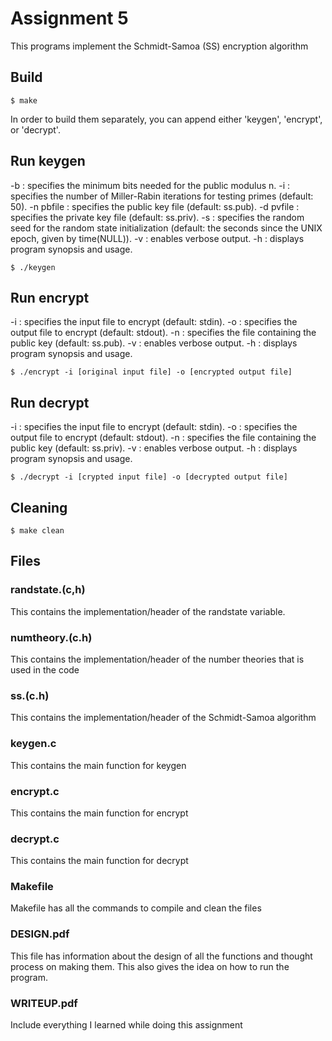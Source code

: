 # Assignment 5
This programs implement the Schmidt-Samoa (SS) encryption algorithm

## Build
```
$ make
```
In order to build them separately, you can append either 'keygen', 'encrypt', or 'decrypt'.

## Run keygen
-b : specifies the minimum bits needed for the public modulus n.
-i : specifies the number of Miller-Rabin iterations for testing primes (default: 50).
-n pbfile : specifies the public key file (default: ss.pub).
-d pvfile : specifies the private key file (default: ss.priv).
-s : specifies the random seed for the random state initialization (default: the seconds since the UNIX epoch, given by time(NULL)).
-v : enables verbose output.
-h : displays program synopsis and usage.

```
$ ./keygen
```
## Run encrypt
-i : specifies the input file to encrypt (default: stdin).
-o : specifies the output file to encrypt (default: stdout).
-n : specifies the file containing the public key (default: ss.pub).
-v : enables verbose output.
-h : displays program synopsis and usage.
```
$ ./encrypt -i [original input file] -o [encrypted output file]
```
## Run decrypt
-i : specifies the input file to encrypt (default: stdin).
-o : specifies the output file to encrypt (default: stdout).
-n : specifies the file containing the public key (default: ss.priv).
-v : enables verbose output.
-h : displays program synopsis and usage.
```
$ ./decrypt -i [crypted input file] -o [decrypted output file]
```
## Cleaning
```
$ make clean
```
## Files
### randstate.(c,h)
This contains the implementation/header of the randstate variable.
### numtheory.(c.h)
This contains the implementation/header of the number theories that is used in the code
### ss.(c.h)
This contains the implementation/header of the Schmidt-Samoa algorithm
### keygen.c
This contains the main function for keygen
### encrypt.c
This contains the main function for encrypt
### decrypt.c
This contains the main function for decrypt
### Makefile
Makefile has all the commands to compile and clean the files
### DESIGN.pdf
This file has information about the design of all the functions and thought process on making them. This also gives the idea on how to run the program.
### WRITEUP.pdf
Include everything I learned while doing this assignment